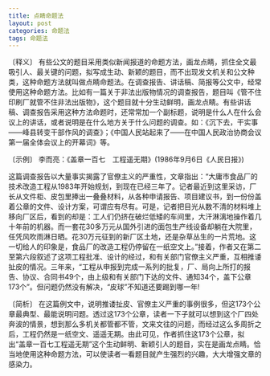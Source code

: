 ```yaml
---
title: 点睛命题法
layout: post
categories: 命题法
tags: 命题法
---
```


〔释义〕 有些公文的题目采用类似新闻报道的命题方法，画龙点睛，抓住全文最吸引人、最关键的问题，拟写成生动、新颖的题目，而不出现发文机关和公文种类，这种命题方法就叫做点睛命题法。在调查报告、讲话稿、简报等公文中，经常使用这种命题方法。比如有一篇关于非法出版物情况的调查报告，题目叫《管不住印刷厂就管不住非法出版物》，这个题目就十分生动鲜明，画龙点睛。有些讲话稿、调查报告采用这种方法命题时，还常常加一个副标题，说明是什么人在什么会议上的讲话，或者说明是在什么地方关于什么问题的调查。如：《沉下去，干实事——峰县转变干部作风的调查》；《中国人民站起来了——在中国人民政治协商会议第一届全体会议上的开幕词》等。

〔示例〕 李而亮：《盖章一百七　工程遥无期》(1986年9月6日《人民日报》)

这篇调查报告以大量事实揭露了官僚主义的严重性，文章指出：“大庸市食品厂的技术改造工程从1983年开始规划，到现在已经三年了。记者最近到这里采访，厂长从文件柜、皮包里捧出一叠叠材料，从各种申请报告、项目建议书，到一份份盖着公章的文件、设计方案，可谓应有尽有。可是，记者把目光从数不清的材料堆上移向厂区后，看到的却是：工人们仍挤在破烂低矮的车间里，大汗淋漓地操作着几十年前的机器。而一套花30多万元从国外引进的面包生产线设备却躺在大院里，任凭风吹雨淋日晒。花30万元征到的新厂区土地，还是杂草丛生的一片荒地。这一切给人的印象是，食品厂的改造工程仍停留在一纸空文上。”接着，作者又在第二至第六段叙述了这项工程批准、设计的经过，和有关部门官僚主义严重，互相推诿扯皮的情况。三年来，“工程从申报到完成一系列的批复，厂、局向上所打的报告、协议、合同书49个，由上级和有关部门下达的文件、通知34个，盖下公章173个”。但问题仍然没有解决，“皮球”不知道还要踢到哪一年!

〔简析〕 在这篇例文中，说明推诿扯皮、官僚主义严重的事例很多，但这173个公章最典型、最能说明问题。透过这173个公章，读者一下子就可以想到这个厂四处奔波的情景，想到那么多机关都管都不管，文来文往的问题，而经过这么多周折之后，工程仍然是一纸空文、遥遥无期。由此可见，作者抓住这173个公章，拟出“盖章一百七工程遥无期”这个生动鲜明、新颖引人的题目，实在是画龙点睛。恰当地使用这种命题方法，可以使读者一看题目就产生强烈的兴趣，大大增强文章的感染力。 